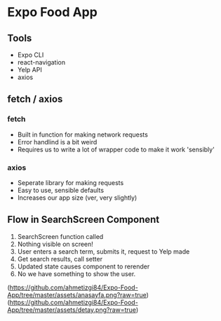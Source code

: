 # Expo Food App

## Tools

- Expo CLI
- react-navigation
- Yelp API
- axios

## fetch / axios

### fetch

- Built in function for making network requests
- Error handlind is a bit weird
- Requires us to write a lot of wrapper code to make it work 'sensibly'

### axios

- Seperate library for making requests
- Easy to use, sensible defaults
- Increases our app size (ver, very slightly)

## Flow in SearchScreen Component

1. SearchScreen function called
2. Nothing visible on screen!
3. User enters a search term, submits it, request to Yelp made
4. Get search results, call setter
5. Updated state causes component to rerender
6. No we have something to show the user.

(https://github.com/ahmetizgi84/Expo-Food-App/tree/master/assets/anasayfa.png?raw=true)
(https://github.com/ahmetizgi84/Expo-Food-App/tree/master/assets/detay.png?raw=true)
